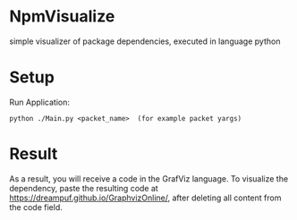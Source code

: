 # NpmVisualize

simple visualizer of package dependencies, executed in language python

# Setup

Run Application:

`python ./Main.py <packet_name>  (for example packet yargs)`

# Result

As a result, you will receive a code in the GrafViz language.
To visualize the dependency, paste the resulting code at https://dreampuf.github.io/GraphvizOnline/, after deleting all content from the code field. 
